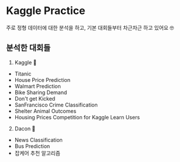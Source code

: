 # Kaggle Practice
주로 정형 데이터에 대한 분석을 하고, 기본 대회들부터 차근차근 하고 있어요 🤓

## 분석한 대회들
1) Kaggle 👋
- Titanic
- House Price Prediction
- Walmart Prediction
- Bike Sharing Demand
- Don't get Kicked
- SanFrancisco Crime Classification
- Shelter Animal Outcomes
- Housing Prices Competition for Kaggle Learn Users

2) Dacon 👋
- News Classification
- Bus Prediction
- 잡케어 추천 알고리즘
